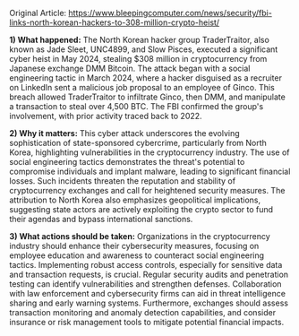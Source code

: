 Original Article: https://www.bleepingcomputer.com/news/security/fbi-links-north-korean-hackers-to-308-million-crypto-heist/

**1) What happened:** The North Korean hacker group TraderTraitor, also known as Jade Sleet, UNC4899, and Slow Pisces, executed a significant cyber heist in May 2024, stealing $308 million in cryptocurrency from Japanese exchange DMM Bitcoin. The attack began with a social engineering tactic in March 2024, where a hacker disguised as a recruiter on LinkedIn sent a malicious job proposal to an employee of Ginco. This breach allowed TraderTraitor to infiltrate Ginco, then DMM, and manipulate a transaction to steal over 4,500 BTC. The FBI confirmed the group's involvement, with prior activity traced back to 2022.

**2) Why it matters:** This cyber attack underscores the evolving sophistication of state-sponsored cybercrime, particularly from North Korea, highlighting vulnerabilities in the cryptocurrency industry. The use of social engineering tactics demonstrates the threat's potential to compromise individuals and implant malware, leading to significant financial losses. Such incidents threaten the reputation and stability of cryptocurrency exchanges and call for heightened security measures. The attribution to North Korea also emphasizes geopolitical implications, suggesting state actors are actively exploiting the crypto sector to fund their agendas and bypass international sanctions.

**3) What actions should be taken:** Organizations in the cryptocurrency industry should enhance their cybersecurity measures, focusing on employee education and awareness to counteract social engineering tactics. Implementing robust access controls, especially for sensitive data and transaction requests, is crucial. Regular security audits and penetration testing can identify vulnerabilities and strengthen defenses. Collaboration with law enforcement and cybersecurity firms can aid in threat intelligence sharing and early warning systems. Furthermore, exchanges should assess transaction monitoring and anomaly detection capabilities, and consider insurance or risk management tools to mitigate potential financial impacts.